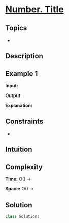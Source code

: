# [Number. Title](link)

## Topics
- 

## Description


## Example 1
**Input:**  

**Output:** 

**Explanation:** 


## Constraints
- 


## Intuition

## Complexity 
**Time:** O() -> 

**Space:** O() -> 



## Solution
```python
class Solution:
	